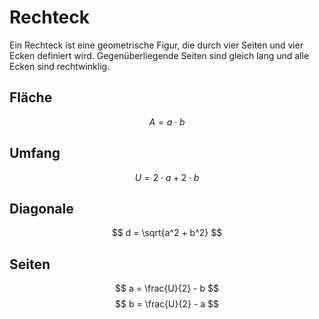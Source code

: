 # Rechteck

Ein Rechteck ist eine geometrische Figur, die durch vier Seiten und vier Ecken definiert wird.
Gegenüberliegende Seiten sind gleich lang und alle Ecken sind rechtwinklig.

## Fläche

$$ A = a \cdot b $$

## Umfang

$$ U = 2 \cdot a + 2 \cdot b $$

## Diagonale

$$ d = \sqrt{a^2 + b^2} $$

## Seiten

$$ a = \frac{U}{2} - b $$
$$ b = \frac{U}{2} - a $$